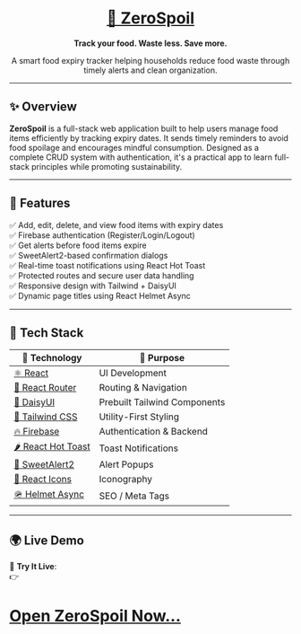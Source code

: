 <div align="center">
  <h1>
    <a href="https://eis-green-verse.netlify.app/" target="_blank" rel="noopener noreferrer">
      🥦 ZeroSpoil
    </a>
  </h1>
  <p><strong>Track your food. Waste less. Save more.</strong></p>
  <p>A smart food expiry tracker helping households reduce food waste through timely alerts and clean organization.</p>
</div>

---

## ✨ Overview

**ZeroSpoil** is a full-stack web application built to help users manage food items efficiently by tracking expiry dates. It sends timely reminders to avoid food spoilage and encourages mindful consumption. Designed as a complete CRUD system with authentication, it's a practical app to learn full-stack principles while promoting sustainability.

---

## 🚀 Features

✅ Add, edit, delete, and view food items with expiry dates  
✅ Firebase authentication (Register/Login/Logout)  
✅ Get alerts before food items expire  
✅ SweetAlert2-based confirmation dialogs  
✅ Real-time toast notifications using React Hot Toast  
✅ Protected routes and secure user data handling  
✅ Responsive design with Tailwind + DaisyUI  
✅ Dynamic page titles using React Helmet Async  

---

## 🧪 Tech Stack

| 🧠 Technology | 🔧 Purpose |
|--------------|------------|
| <a href="https://reactjs.org/" target="_blank">⚛ React</a> | UI Development |
| <a href="https://reactrouter.com/" target="_blank">🔁 React Router</a> | Routing & Navigation |
| <a href="https://daisyui.com/" target="_blank">🌼 DaisyUI</a> | Prebuilt Tailwind Components |
| <a href="https://tailwindcss.com/" target="_blank">💨 Tailwind CSS</a> | Utility-First Styling |
| <a href="https://firebase.google.com/" target="_blank">🔥 Firebase</a> | Authentication & Backend |
| <a href="https://react-hot-toast.com/" target="_blank">🌶 React Hot Toast</a> | Toast Notifications |
| <a href="https://sweetalert2.github.io/" target="_blank">🍬 SweetAlert2</a> | Alert Popups |
| <a href="https://react-icons.github.io/react-icons/" target="_blank">🎨 React Icons</a> | Iconography |
| <a href="https://github.com/staylor/react-helmet-async" target="_blank">🪖 Helmet Async</a> | SEO / Meta Tags |

---

## 🌍 Live Demo

🎯 **Try It Live**:  
👉 <h1>
  <a href="https://eis-green-verse.netlify.app/" target="_blank" rel="noopener noreferrer">
    Open ZeroSpoil Now...
  </a>
</h1>